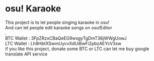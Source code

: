 # osu! Karaoke    
This project is to let people singing karaoke in osu!    
And can let people edit karaoke songs on osu!Editor    
.    
BTC Wallet : 3FpZRzxCBaQeEG9wxgyTgDmT36jWWgUowJ    
LTC Wallet : Lh8HbtXSwmUycvXdUiBwFi2pbzAEYcV3sw    
if you like this project, donate some BTC or LTC can let me buy google translate API service    
